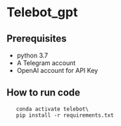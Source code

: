 # Telebot_gpt
## Prerequisites

- python 3.7
- A Telegram account
- OpenAI account for API Key

## How to run code 
```conda create -p telebot python=3.7
   conda activate telebot\
   pip install -r requirements.txt

```